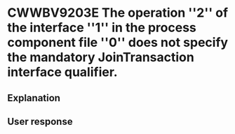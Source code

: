 # CWWBV9203E The operation ''2'' of the interface ''1'' in the process component file ''0'' does not specify the mandatory JoinTransaction interface qualifier.

## Explanation

## User response